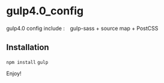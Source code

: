 # gulp4.0_config
gulp4.0 config include :　gulp-sass + source map + PostCSS



## Installation
 `npm install`
 `gulp`
 
 
Enjoy!

